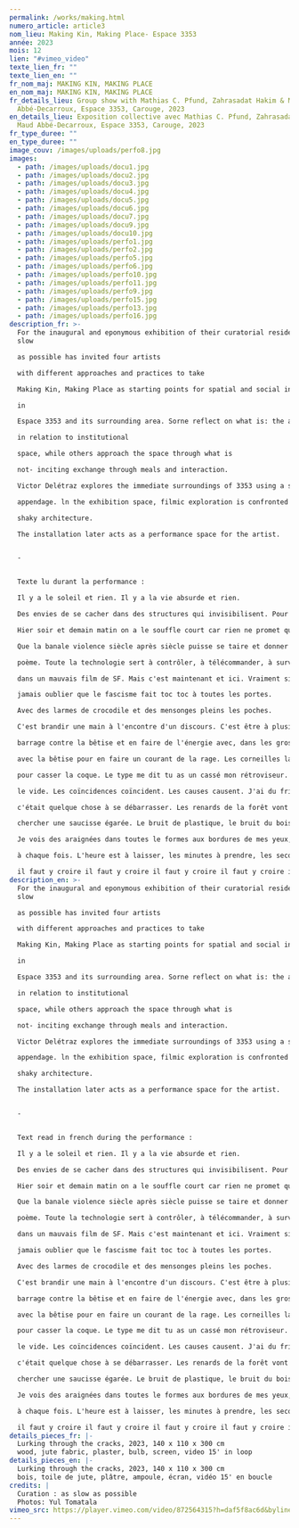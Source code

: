 ```yaml
---
permalink: /works/making.html
numero_article: article3
nom_lieu: Making Kin, Making Place- Espace 3353
année: 2023
mois: 12
lien: "#vimeo_video"
texte_lien_fr: ""
texte_lien_en: ""
fr_nom_maj: MAKING KIN, MAKING PLACE
en_nom_maj: MAKING KIN, MAKING PLACE
fr_details_lieu: Group show with Mathias C. Pfund, Zahrasadat Hakim & Maud
  Abbé-Decarroux, Espace 3353, Carouge, 2023
en_details_lieu: Exposition collective avec Mathias C. Pfund, Zahrasadat Hakim &
  Maud Abbé-Decarroux, Espace 3353, Carouge, 2023
fr_type_duree: ""
en_type_duree: ""
image_couv: /images/uploads/perfo8.jpg
images:
  - path: /images/uploads/docu1.jpg
  - path: /images/uploads/docu2.jpg
  - path: /images/uploads/docu3.jpg
  - path: /images/uploads/docu4.jpg
  - path: /images/uploads/docu5.jpg
  - path: /images/uploads/docu6.jpg
  - path: /images/uploads/docu7.jpg
  - path: /images/uploads/docu9.jpg
  - path: /images/uploads/docu10.jpg
  - path: /images/uploads/perfo1.jpg
  - path: /images/uploads/perfo2.jpg
  - path: /images/uploads/perfo5.jpg
  - path: /images/uploads/perfo6.jpg
  - path: /images/uploads/perfo10.jpg
  - path: /images/uploads/perfo11.jpg
  - path: /images/uploads/perfo9.jpg
  - path: /images/uploads/perfo15.jpg
  - path: /images/uploads/perfo13.jpg
  - path: /images/uploads/perfo16.jpg
description_fr: >-
  For the inaugural and eponymous exhibition of their curatorial residency, as
  slow

  as possible has invited four artists

  with different approaches and practices to take

  Making Kin, Making Place as starting points for spatial and social interventions

  in

  Espace 3353 and its surrounding area. Sorne reflect on what is: the artist-run space

  in relation to institutional

  space, while others approach the space through what is

  not- inciting exchange through meals and interaction.

  Victor Delétraz explores the immediate surroundings of 3353 using a small motorised

  appendage. ln the exhibition space, filmic exploration is confronted with a

  shaky architecture.

  The installation later acts as a performance space for the artist.


  -


  Texte lu durant la performance :

  Il y a le soleil et rien. Il y a la vie absurde et rien.

  Des envies de se cacher dans des structures qui invisibilisent. Pour un temps. Pour toujours.

  Hier soir et demain matin on a le souffle court car rien ne promet que les feuilles pousseront.

  Que la banale violence siècle après siècle puisse se taire et donner un truc qu'on appellerait

  poème. Toute la technologie sert à contrôler, à télécommander, à surveiller et à anéantir comme

  dans un mauvais film de SF. Mais c'est maintenant et ici. Vraiment si il reste un truc à faire, c'est

  jamais oublier que le fascisme fait toc toc à toutes les portes.

  Avec des larmes de crocodile et des mensonges pleins les poches.

  C'est brandir une main à l'encontre d'un discours. C'est être à plusieurs et faire barrage. Un

  barrage contre la bêtise et en faire de l'énergie avec, dans les grosses turbines. De l'électricité

  avec la bêtise pour en faire un courant de la rage. Les corneilles lancent leur noix sur la route

  pour casser la coque. Le type me dit tu as un cassé mon rétroviseur. J'ai 26 ans et je parle dans

  le vide. Les coïncidences coïncident. Les causes causent. J'ai du fric et je le dépense comme si

  c'était quelque chose à se débarrasser. Les renards de la forêt vont jusque sur ma terrasse pour

  chercher une saucisse égarée. Le bruit de plastique, le bruit du bois.

  Je vois des araignées dans toutes le formes aux bordures de mes yeux, Ça fait peur et je sursaute

  à chaque fois. L'heure est à laisser, les minutes à prendre, les secondes à avaler.

  il faut y croire il faut y croire il faut y croire il faut y croire il faut y croire il faut y croire il faut
description_en: >-
  For the inaugural and eponymous exhibition of their curatorial residency, as
  slow

  as possible has invited four artists

  with different approaches and practices to take

  Making Kin, Making Place as starting points for spatial and social interventions

  in

  Espace 3353 and its surrounding area. Sorne reflect on what is: the artist-run space

  in relation to institutional

  space, while others approach the space through what is

  not- inciting exchange through meals and interaction.

  Victor Delétraz explores the immediate surroundings of 3353 using a small motorised

  appendage. ln the exhibition space, filmic exploration is confronted with a

  shaky architecture.

  The installation later acts as a performance space for the artist.


  -


  Text read in french during the performance :

  Il y a le soleil et rien. Il y a la vie absurde et rien.

  Des envies de se cacher dans des structures qui invisibilisent. Pour un temps. Pour toujours.

  Hier soir et demain matin on a le souffle court car rien ne promet que les feuilles pousseront.

  Que la banale violence siècle après siècle puisse se taire et donner un truc qu'on appellerait

  poème. Toute la technologie sert à contrôler, à télécommander, à surveiller et à anéantir comme

  dans un mauvais film de SF. Mais c'est maintenant et ici. Vraiment si il reste un truc à faire, c'est

  jamais oublier que le fascisme fait toc toc à toutes les portes.

  Avec des larmes de crocodile et des mensonges pleins les poches.

  C'est brandir une main à l'encontre d'un discours. C'est être à plusieurs et faire barrage. Un

  barrage contre la bêtise et en faire de l'énergie avec, dans les grosses turbines. De l'électricité

  avec la bêtise pour en faire un courant de la rage. Les corneilles lancent leur noix sur la route

  pour casser la coque. Le type me dit tu as un cassé mon rétroviseur. J'ai 26 ans et je parle dans

  le vide. Les coïncidences coïncident. Les causes causent. J'ai du fric et je le dépense comme si

  c'était quelque chose à se débarrasser. Les renards de la forêt vont jusque sur ma terrasse pour

  chercher une saucisse égarée. Le bruit de plastique, le bruit du bois.

  Je vois des araignées dans toutes le formes aux bordures de mes yeux, Ça fait peur et je sursaute

  à chaque fois. L'heure est à laisser, les minutes à prendre, les secondes à avaler.

  il faut y croire il faut y croire il faut y croire il faut y croire il faut y croire il faut y croire il faut
details_pieces_fr: |-
  Lurking through the cracks, 2023, 140 x 110 x 300 cm
  wood, jute fabric, plaster, bulb, screen, video 15' in loop
details_pieces_en: |-
  Lurking through the cracks, 2023, 140 x 110 x 300 cm
  bois, toile de jute, plâtre, ampoule, écran, vidéo 15' en boucle
credits: |
  Curation : as slow as possible
  Photos: Yul Tomatala
vimeo_src: https://player.vimeo.com/video/872564315?h=daf5f8ac6d&byline=0&portrait=0
---
```

